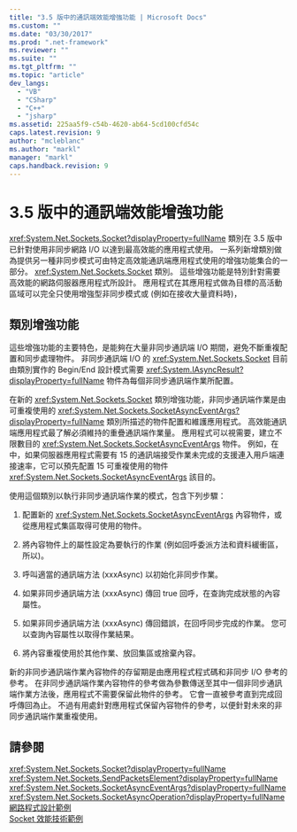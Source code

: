 ```yaml
---
title: "3.5 版中的通訊端效能增強功能 | Microsoft Docs"
ms.custom: ""
ms.date: "03/30/2017"
ms.prod: ".net-framework"
ms.reviewer: ""
ms.suite: ""
ms.tgt_pltfrm: ""
ms.topic: "article"
dev_langs: 
  - "VB"
  - "CSharp"
  - "C++"
  - "jsharp"
ms.assetid: 225aa5f9-c54b-4620-ab64-5cd100cfd54c
caps.latest.revision: 9
author: "mcleblanc"
ms.author: "markl"
manager: "markl"
caps.handback.revision: 9
---
```

# 3.5 版中的通訊端效能增強功能
<xref:System.Net.Sockets.Socket?displayProperty=fullName> 類別在 3.5 版中已針對使用非同步網路 I\/O 以達到最高效能的應用程式使用。  一系列新增類別做為提供另一種非同步模式可由特定高效能通訊端應用程式使用的增強功能集合的一部分。 <xref:System.Net.Sockets.Socket> 類別。  這些增強功能是特別針對需要高效能的網路伺服器應用程式所設計。  應用程式在其應用程式做為目標的高活動區域可以完全只使用增強型非同步模式或 \(例如在接收大量資料時\)，  
  
## 類別增強功能  
 這些增強功能的主要特色，是能夠在大量非同步通訊端 I\/O 期間，避免不斷重複配置和同步處理物件。  非同步通訊端 I\/O 的 <xref:System.Net.Sockets.Socket> 目前由類別實作的 Begin\/End 設計模式需要 <xref:System.IAsyncResult?displayProperty=fullName> 物件為每個非同步通訊端作業所配置。  
  
 在新的 <xref:System.Net.Sockets.Socket> 類別增強功能，非同步通訊端作業是由可重複使用的 <xref:System.Net.Sockets.SocketAsyncEventArgs?displayProperty=fullName> 類別所描述的物件配置和維護應用程式。  高效能通訊端應用程式最了解必須維持的重疊通訊端作業量。  應用程式可以視需要，建立不限數目的 <xref:System.Net.Sockets.SocketAsyncEventArgs> 物件。  例如，在中，如果伺服器應用程式需要有 15 的通訊端接受作業未完成的支援連入用戶端連接速率，它可以預先配置 15 可重複使用的物件 <xref:System.Net.Sockets.SocketAsyncEventArgs> 該目的。  
  
 使用這個類別以執行非同步通訊端作業的模式，包含下列步驟：  
  
1.  配置新的 <xref:System.Net.Sockets.SocketAsyncEventArgs> 內容物件，或從應用程式集區取得可使用的物件。  
  
2.  將內容物件上的屬性設定為要執行的作業 \(例如回呼委派方法和資料緩衝區，所以\)。  
  
3.  呼叫適當的通訊端方法 \(xxxAsync\) 以初始化非同步作業。  
  
4.  如果非同步通訊端方法 \(xxxAsync\) 傳回 true 回呼，在查詢完成狀態的內容屬性。  
  
5.  如果非同步通訊端方法 \(xxxAsync\) 傳回錯誤，在回呼同步完成的作業。  您可以查詢內容屬性以取得作業結果。  
  
6.  將內容重複使用於其他作業、放回集區或捨棄內容。  
  
 新的非同步通訊端作業內容物件的存留期是由應用程式程式碼和非同步 I\/O 參考的參考。  在非同步通訊端作業內容物件的參考做為參數傳送至其中一個非同步通訊端作業方法後，應用程式不需要保留此物件的參考。  它會一直被參考直到完成回呼傳回為止。  不過有用處針對應用程式保留內容物件的參考，以便針對未來的非同步通訊端作業重複使用。  
  
## 請參閱  
 <xref:System.Net.Sockets.Socket?displayProperty=fullName>   
 <xref:System.Net.Sockets.SendPacketsElement?displayProperty=fullName>   
 <xref:System.Net.Sockets.SocketAsyncEventArgs?displayProperty=fullName>   
 <xref:System.Net.Sockets.SocketAsyncOperation?displayProperty=fullName>   
 [網路程式設計範例](../../../docs/framework/network-programming/network-programming-samples.md)   
 [Socket 效能技術範例](http://go.microsoft.com/fwlink/?LinkID=179570)